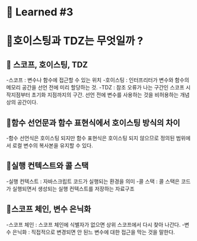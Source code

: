 # 🌟 Learned #3

# 🔶호이스팅과 TDZ는 무엇일까 ?

## 🔹 스코프, 호이스팅, TDZ

-스코프 : 변수나 함수에 접근할 수 있는 위치 -호이스팅 : 인터프리터가 변수와 함수의 메모리 공간을 선언 전에 미리 할당하는 것.
-TDZ : 참조 오류가 나는 구간인 스코프 시작지점부터 초기화 지점까지의 구간. 선언 전에 변수를 사용하는 것을 비허용하는 개념상의 공간이다.

## 🔹함수 선언문과 함수 표현식에서 호이스팅 방식의 차이

-함수 선언식은 호이스팅 되지만 함수 표현식은 호이스팅 되지 않으므로 정의된 범위에서 로컬 변수의 복사본을 유지할 수 있다.

## 🔹실행 컨텍스트와 콜 스택

-실행 컨텍스트 : 자바스크립트 코드가 실행되는 환경을 의미 -콜 스택 : 콜 스택은 코드가 실행되면서 생성되는 실행 컨텍스트를 저장하는 자료구조

## 🔹스코프 체인, 변수 은닉화

-스코프 체인 : 스코프 체인에 식별자가 없으면 상위 스코프에서 다시 찾아 나간다. -변수 은닉화 : 직접적으로 변경되면 안 된느 변수에 대한 접근을 막는 것을 말한다.

